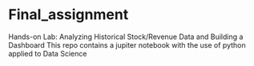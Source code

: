 # Final_assignment
Hands-on Lab: Analyzing Historical Stock/Revenue Data and Building a Dashboard
This repo contains a jupiter notebook with the use of python applied to Data Science
